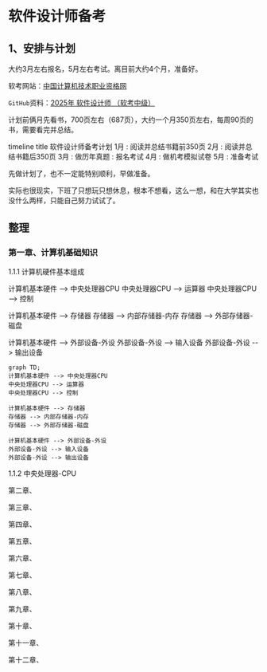 # 软件设计师备考

<!-- 加载mermaid，以便GitHub page 展示mermaid -->
<script src="https://unpkg.com/mermaid@11.4.1/dist/mermaid.min.js"></script>

## 1、安排与计划

大约3月左右报名，5月左右考试。离目前大约4个月，准备好。

软考网站：[中国计算机技术职业资格网](https://www.ruankao.org.cn/)

`GitHub`资料：[2025年 软件设计师 （软考中级）](https://github.com/xiaomabenten/software_designer/)

计划前俩月先看书，700页左右（687页），大约一个月350页左右，每周90页的书，需要看完并总结。

<div class="mermaid">
timeline
title 软件设计师备考计划
1月 : 阅读并总结书籍前350页
2月 : 阅读并总结书籍后350页
3月 : 做历年真题 : 报名考试
4月 : 做机考模拟试卷
5月 : 准备考试
</div>


先做计划了，也不一定能特别顺利，早做准备。

实际也很现实，下班了只想玩只想休息，根本不想看，这么一想，和在大学其实也没什么两样，只能自己努力试试了。

## 整理

### 第一章、计算机基础知识

1.1.1 计算机硬件基本组成

<div class="mermaid">
计算机基本硬件 --> 中央处理器CPU
中央处理器CPU --> 运算器
中央处理器CPU --> 控制

计算机基本硬件 --> 存储器
存储器 --> 内部存储器-内存
存储器 --> 外部存储器-磁盘

计算机基本硬件 --> 外部设备-外设
外部设备-外设 --> 输入设备
外部设备-外设 --> 输出设备
</div>



```mermaid
graph TD;
计算机基本硬件 --> 中央处理器CPU
中央处理器CPU --> 运算器
中央处理器CPU --> 控制

计算机基本硬件 --> 存储器
存储器 --> 内部存储器-内存
存储器 --> 外部存储器-磁盘

计算机基本硬件 --> 外部设备-外设
外部设备-外设 --> 输入设备
外部设备-外设 --> 输出设备
```

1.1.2 中央处理器-CPU



第二章、

第三章、

第四章、

第五章、

第六章、

第七章、

第八章、

第九章、

第十章、

第十一章、

第十二章、










































